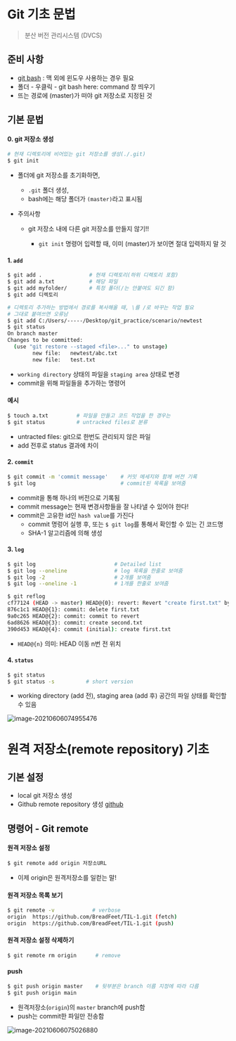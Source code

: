 # Git 기초 문법

> 분산 버전 관리시스템 (DVCS)



## 준비 사항

* [git bash](gitforwindow.com) : 맥 외에 윈도우 사용하는 경우 필요
* 폴더 - 우클릭 - git bash here: command 창 띄우기
* 뜨는 경로에 (master)가 떠야 git 저장소로 지정된 것





## 기본 문법

#### 0. git 저장소 생성

```bash
# 현재 디렉토리에 비어있는 git 저장소를 생성(./.git)
$ git init
```

* 폴더에 git 저장소를 초기화하면, 

  * `.git` 폴더 생성,
  * bash에는 해당 폴더가 `(master)`라고 표시됨

* 주의사항

  * git 저장소 내에 다른 git 저장소를 만들지 않기!!

    * `git init` 명령어 입력할 때, 이미 (master)가 보이면 절대 입력하지 말 것

      

#### 1. `add`

```bash
$ git add .               # 현재 디렉토리(하위 디렉토리 포함)
$ git add a.txt           # 해당 파일
$ git add myfolder/       # 특정 폴더(/는 안붙여도 되긴 함)
$ git add 디렉토리         
```

```bash
# 디렉토리 추가하는 방법에서 경로를 복사해올 때, \를 /로 바꾸는 작업 필요
# 그대로 붙여쓰면 오류남
$ git add C:/Users/-----/Desktop/git_practice/scenario/newtest
$ git status
On branch master
Changes to be committed:
  (use "git restore --staged <file>..." to unstage)
        new file:   newtest/abc.txt
        new file:   test.txt
```



- `working directory` 상태의 파일을 `staging area` 상태로 변경
- commit을 위해 파일들을 추가하는 명령어



#### 예시

```bash
$ touch a.txt         # 파일을 만들고 코드 작업을 한 경우는
$ git status          # untracked files로 분류
```

- untracted files: git으로 한번도 관리되지 않은 파일
- add 전후로 status 결과에 차이



#### 2. `commit`

```bash
$ git commit -m 'commit message'    # 커밋 메세지와 함께 버전 기록
$ git log                           # commit된 목록을 보여줌
```

- commit을 통해 하나의 버전으로 기록됨
- commit message는 현재 변경사항들을 잘 나타낼 수 있어야 한다!
- commit은 고유한 id인 `hash value`를 가진다
  - commit 명렁어 실행 후, 또는 `$ git log`를 통해서 확인할 수 있는 긴 코드명
  - SHA-1 알고리즘에 의해 생성



#### 3. `log`

```bash
$ git log                         # Detailed list
$ git log --oneline               # log 목록을 한줄로 보여줌
$ git log -2                      # 2개를 보여줌
$ git log --oneline -1            # 1개를 한줄로 보여줌
```

```bash
$ git reflog           
cf77124 (HEAD -> master) HEAD@{0}: revert: Revert "create first.txt" by deleting the content of first.txt
876c1c1 HEAD@{1}: commit: delete first.txt
9a0c265 HEAD@{2}: commit: commit to revert
6ad8626 HEAD@{3}: commit: create second.txt
390d453 HEAD@{4}: commit (initial): create first.txt
```

- `HEAD@{n}` 의미: HEAD 이동 n번 전 위치





####  4. `status`

```bash
$ git status
$ git status -s          # short version
```

* working directory (add 전), staging area (add 후) 공간의 파일 상태를 확인할 수 있음

![image-20210606074955476](../../../../AppData/Roaming/Typora/typora-user-images/image-20210606074955476.png)





# 원격 저장소(remote repository) 기초

## 기본 설정

- local git 저장소 생성
- Github remote repository 생성 [github](https://github.com/BreadFeet/github_practice)



## 명령어 - Git remote

#### 원격 저장소 설정

```bash
$ git remote add origin 저장소URL
```

- 이제 origin은 원격저장소를 일컫는 말!



#### 원격 저장소 목록 보기

```bash
$ git remote -v            # verbose
origin  https://github.com/BreadFeet/TIL-1.git (fetch)
origin  https://github.com/BreadFeet/TIL-1.git (push)
```



#### 원격 저장소 설정 삭제하기

```bash
$ git remote rm origin      # remove
```



#### push

```bash
$ git push origin master    # 뒷부분은 branch 이름 지정에 따라 다름
$ git push origin main
```

- 원격저장소(`origin`)의 `master` branch에 push함
- push는 commit한 파일만 전송함

![image-20210606075026880](../../../../AppData/Roaming/Typora/typora-user-images/image-20210606075026880.png)


